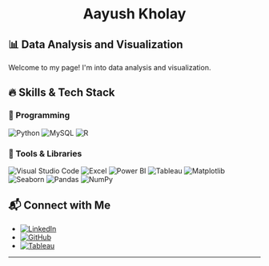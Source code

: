 <h1 align="center"> Aayush Kholay

## 📊 Data Analysis and Visualization

Welcome to my page! I'm into data analysis and visualization.

## 🔥 Skills & Tech Stack

### 📌 Programming

![Python](https://img.shields.io/badge/Python-3776AB?style=for-the-badge&logo=python&logoColor=white)
![MySQL](https://img.shields.io/badge/MySQL-4479A1?style=for-the-badge&logo=mysql&logoColor=white)
![R](https://img.shields.io/badge/R-276DC3?style=for-the-badge&logo=r&logoColor=white)

### 📌 Tools & Libraries

![Visual Studio Code](https://img.shields.io/badge/VS%20Code-007ACC?style=for-the-badge&logo=visual-studio-code&logoColor=white)
![Excel](https://img.shields.io/badge/Microsoft_Excel-217346?style=for-the-badge&logo=microsoft-excel&logoColor=white)
![Power BI](https://img.shields.io/badge/Power%20BI-F2C811?style=for-the-badge&logo=power-bi&logoColor=black)
![Tableau](https://img.shields.io/badge/Tableau-E97627?style=for-the-badge&logo=tableau&logoColor=white)
![Matplotlib](https://img.shields.io/badge/Matplotlib-11557C?style=for-the-badge&logo=matplotlib&logoColor=white)
![Seaborn](https://img.shields.io/badge/Seaborn-009E73?style=for-the-badge&logo=seaborn&logoColor=white)
![Pandas](https://img.shields.io/badge/Pandas-150458?style=for-the-badge&logo=pandas&logoColor=white)
![NumPy](https://img.shields.io/badge/NumPy-013243?style=for-the-badge&logo=numpy&logoColor=white)


## 📬 Connect with Me
- [![LinkedIn](https://img.shields.io/badge/LinkedIn-0A66C2?style=for-the-badge&logo=linkedin&logoColor=white)](https://www.linkedin.com/in/aayush-kholay)  
- [![GitHub](https://img.shields.io/badge/GitHub-181717?style=for-the-badge&logo=github&logoColor=white)](https://github.com/kholay47)
- [![Tableau](https://img.shields.io/badge/Tableau%20Vizzes-E97627?style=for-the-badge&logo=tableau&logoColor=white)](https://public.tableau.com/app/profile/aayush.kholay/vizzes)

---
